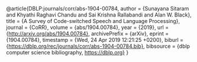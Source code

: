@article{DBLP:journals/corr/abs-1904-00784,
author    = {Sunayana Sitaram and
Khyathi Raghavi Chandu and
Sai Krishna Rallabandi and
Alan W. Black},
title     = {A Survey of Code-switched Speech and Language Processing},
journal   = {CoRR},
volume    = {abs/1904.00784},
year      = {2019},
url       = {http://arxiv.org/abs/1904.00784},
archivePrefix = {arXiv},
eprint    = {1904.00784},
timestamp = {Wed, 24 Apr 2019 12:21:25 +0200},
biburl    = {https://dblp.org/rec/journals/corr/abs-1904-00784.bib},
bibsource = {dblp computer science bibliography, https://dblp.org}
}
